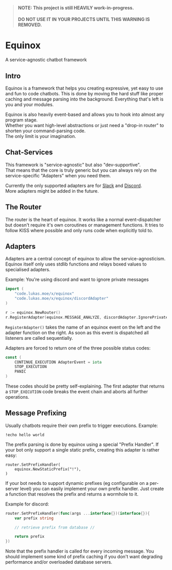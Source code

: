 > #### NOTE: This project is still HEAVILY work-in-progress.
> #### DO NOT USE IT IN YOUR PROJECTS UNTIL THIS WARNING IS REMOVED.

# Equinox

A service-agnostic chatbot framework

## Intro

Equinox is a framework that helps you creating expressive, yet easy to use and fun to code chatbots.
This is done by moving the hard stuff like proper caching and message parsing into the background.
Everything that's left is you and your modules.

Equinox is also heavily event-based and allows you to hook into almost any program stage.<br>
Whether you want high-level abstractions or just need a "drop-in router" to shorten your command-parsing code.<br>
The only limit is your imagination.

## Chat-Services

This framework is "service-agnostic" but also "dev-supportive".<br>
That means that the core is truly generic but you can always rely on the service-specific "Adapters" when you need them.

Currently the only supported adapters are for [Slack](https://slack.com/) and [Discord](https://discordapp.com/).<br>
More adapters might be added in the future.

## The Router

The router is the heart of equinox.
It works like a normal event-dispatcher but doesn't require it's own coroutines or management functions.
It tries to follow KISS where possible and only runs code when explicitly told to.

## Adapters

Adapters are a central concept of equinox to allow the service-agnosticism.
Equinox itself only uses stdlib functions and relays boxed values to specialised adapters.

Example: You're using discord and want to ignore private messages

```go
import (
    "code.lukas.moe/x/equinox"
    "code.lukas.moe/x/equinox/discordAdapter"
)

r := equinox.NewRouter()
r.RegisterAdapter(equinox.MESSAGE_ANALYZE, discordAdapter.IgnorePrivateMessages)
```

`RegisterAdapter()` takes the name of an equinox event on the left and the adapter function on the right.
As soon as this event is dispatched all listeners are called sequentially.

Adapters are forced to return one of the three possible status codes:

```go
const (
    CONTINUE_EXECUTION AdapterEvent = iota
    STOP_EXECUTION
    PANIC
)
```

These codes should be pretty self-explaining.
The first adapter that returns a `STOP_EXECUTION` code breaks the event chain and aborts all further operations.

## Message Prefixing

Usually chatbots require their own prefix to trigger executions.
Example:

```
!echo hello world
```

The prefix parsing is done by equinox using a special "Prefix Handler".
If your bot only support a single static prefix, creating this adapter is rather easy:

```
router.SetPrefixHandler(
    equinox.NewStaticPrefix("!"),
)
```

If your bot needs to support dynamic prefixes (eg configurable on a per-server level) you can easily implement your own
prefix handler. Just create a function that resolves the prefix and returns a wormhole to it.

Example for discord:

```go
router.SetPrefixHandler(func(args ...interface{})(interface{}){
    var prefix string

    // retrieve prefix from database //

    return prefix
})
```

Note that the prefix handler is called for every incoming message.
You should implement some kind of prefix caching if you don't want degrading performance and/or overloaded database
servers.
